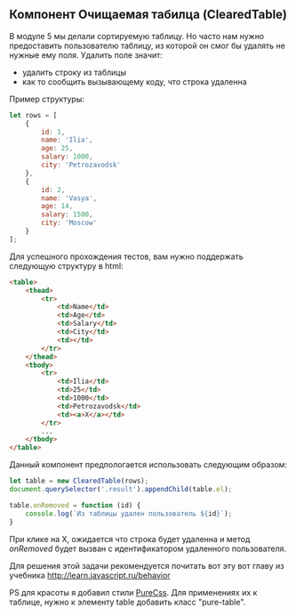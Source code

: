 ## Компонент Очищаемая табилца (ClearedTable) ##

В модуле 5 мы делали сортируемую таблицу. Но часто нам нужно
предоставить пользователю таблицу, из которой он смог
бы удалять не нужные ему поля. Удалить поле значит:
 - удалить строку из таблицы
 - как то сообщить вызывающему коду, что строка удаленна

Пример структуры:
```javascript
let rows = [
    {
        id: 1,
        name: 'Ilia',
        age: 25,
        salary: 1000,
        city: 'Petrozavodsk'
    },
    {
        id: 2,
        name: 'Vasya',
        age: 14,
        salary: 1500,
        city: 'Moscow'
    }
];
```

Для успешного прохождения тестов, вам нужно поддержать следующую структуру в html:
```html
<table>
    <thead>
        <tr>
            <td>Name</td>
            <td>Age</td>
            <td>Salary</td>
            <td>City</td>
            <td></td>
        </tr>
    </thead>
    <tbody>
        <tr>
            <td>Ilia</td>
            <td>25</td>
            <td>1000</td>
            <td>Petrozavodsk</td>
            <td><a>X</a></td>
        </tr>
        ...
    </tbody>
</table>
```

Данный компонент предпологается использовать следующим образом:
```javascript
let table = new ClearedTable(rows);
document.querySelector('.result').appendChild(table.el);

table.onRemoved = function (id) {
    console.log(`Из таблицы удален пользователь ${id}`);
}
```
При клике на <a>X</a>, ожидается что строка будет удаленна и метод *onRemoved*
будет вызван с идентификатором удаленного пользователя.

Для решения этой задачи рекомендуется почитать вот эту вот главу из учебника
http://learn.javascript.ru/behavior

PS для красоты я добавил стили [PureCss](https://purecss.io/). Для применениях их
к таблице, нужно к элементу table добавить класс "pure-table".